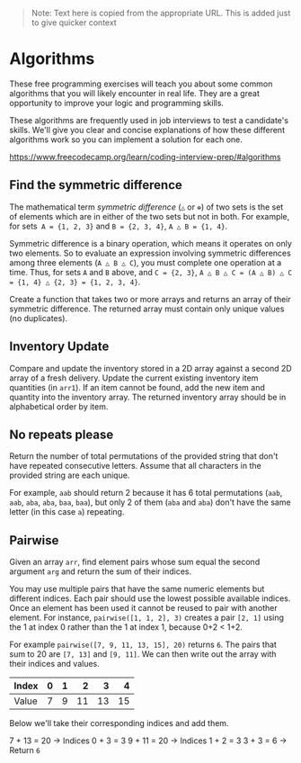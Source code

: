 > Note: Text here is copied from the appropriate URL.
> This is added just to give quicker context

# Algorithms

These free programming exercises will teach you about some common algorithms that you will likely encounter in real life.
They are a great opportunity to improve your logic and programming skills.

These algorithms are frequently used in job interviews to test a candidate's skills.
We'll give you clear and concise explanations of how these different algorithms work so you can implement a solution for each one.

https://www.freecodecamp.org/learn/coding-interview-prep/#algorithms

## Find the symmetric difference

The mathematical term _symmetric difference_ (`△` or `⊕`) of two sets is the set of elements which are in either of the two sets but not in both.
For example, for sets` A = {1, 2, 3}` and `B = {2, 3, 4}`, `A △ B = {1, 4}`.

Symmetric difference is a binary operation, which means it operates on only two elements.
So to evaluate an expression involving symmetric differences among three elements (`A △ B △ C`), you must complete one operation at a time.
Thus, for sets `A` and `B` above, and `C = {2, 3}`, `A △ B △ C = (A △ B) △ C = {1, 4} △ {2, 3} = {1, 2, 3, 4}`.

Create a function that takes two or more arrays and returns an array of their symmetric difference.
The returned array must contain only unique values (no duplicates).

## Inventory Update

Compare and update the inventory stored in a 2D array against a second 2D array of a fresh delivery.
Update the current existing inventory item quantities (in `arr1`).
If an item cannot be found, add the new item and quantity into the inventory array.
The returned inventory array should be in alphabetical order by item.


## No repeats please

Return the number of total permutations of the provided string that don't have repeated consecutive letters. Assume that all characters in the provided string are each unique.

For example, `aab` should return 2 because it has 6 total permutations (`aab`, `aab`, `aba`, `aba`, `baa`, `baa`), but only 2 of them (`aba` and `aba`) don't have the same letter (in this case `a`) repeating.

## Pairwise

Given an array `arr`, find element pairs whose sum equal the second argument `arg` and return the sum of their indices.

You may use multiple pairs that have the same numeric elements but different indices. Each pair should use the lowest possible available indices. Once an element has been used it cannot be reused to pair with another element. For instance, `pairwise([1, 1, 2], 3)` creates a pair `[2, 1]` using the 1 at index 0 rather than the 1 at index 1, because 0+2 < 1+2.

For example `pairwise([7, 9, 11, 13, 15], 20)` returns `6`. The pairs that sum to 20 are `[7, 13]` and `[9, 11]`. We can then write out the array with their indices and values.


| Index |  0 |  1 |  2 |  3 |  4 |
| :---- | -: | -: | -: | -: | -: |
| Value |  7 |  9 | 11 | 13 | 15 |

Below we'll take their corresponding indices and add them.

7 + 13 = 20 → Indices 0 + 3 = 3
9 + 11 = 20 → Indices 1 + 2 = 3
3 + 3 = 6 → Return `6`
